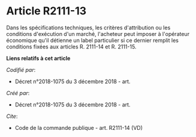 # Article R2111-13

Dans les spécifications techniques, les critères d'attribution ou les conditions d'exécution d'un marché, l'acheteur peut
imposer à l'opérateur économique qu'il détienne un label particulier si ce dernier remplit les conditions fixées aux articles
R. 2111-14 et R. 2111-15.

**Liens relatifs à cet article**

_Codifié par_:

  - Décret n°2018-1075 du 3 décembre 2018 - art.

_Créé par_:

  - Décret n°2018-1075 du 3 décembre 2018 - art.

_Cite_:

  - Code de la commande publique - art. R2111-14 (VD)
